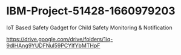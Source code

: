 # IBM-Project-51428-1660979203
IoT Based Safety Gadget for Child Safety Monitoring &amp; Notification


https://drive.google.com/drive/folders/1iq-9dIHAng9YUDFNul59PCYlfYbMTHpF
